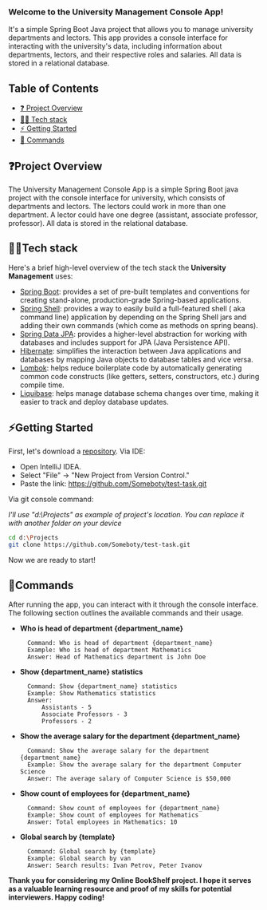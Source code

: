 <h3>Welcome to the University Management Console App!</h3> It's a simple Spring Boot Java project that allows you to manage university departments and lectors. This app provides a console interface for interacting with the university's data, including information about departments, lectors, and their respective roles and salaries. All data is stored in a relational database.

## Table of Contents

* [❓ Project Overview](#project-overview)
* [👨‍💻 Tech stack](#tech-stack)
* [⚡️ Getting Started](#getting-started)
* [📝 Commands <a name="commands"></a>](#commands)

## ❓Project Overview

The University Management Console App is a simple Spring Boot java project with the console interface for university, which consists of departments and lectors. The lectors could work in more than one department. A lector could have one degree (assistant, associate professor, professor).
All data is stored in the relational database.


## 👨‍💻Tech stack

Here's a brief high-level overview of the tech stack the **University Management** uses:

- [Spring Boot](https://spring.io/projects/spring-boot): provides a set of pre-built templates and conventions for creating stand-alone, production-grade Spring-based applications.
- [Spring Shell](https://spring.io/projects/spring-shell): provides a way to easily build a full-featured shell ( aka command line) application by depending on the Spring Shell jars and adding their own commands (which come as methods on spring beans).
- [Spring Data JPA](https://docs.spring.io/spring-data/jpa/docs/current/reference/html/): provides a higher-level abstraction for working with databases and includes support for JPA (Java Persistence API).
- [Hibernate](https://hibernate.org/): simplifies the interaction between Java applications and databases by mapping Java objects to database tables and vice versa.
- [Lombok](https://projectlombok.org/): helps reduce boilerplate code by automatically generating common code constructs (like getters, setters, constructors, etc.) during compile time.
- [Liquibase](https://www.liquibase.org/): helps manage database schema changes over time, making it easier to track and deploy database updates.

## ⚡️Getting Started

First, let's download a [repository](https://github.com/Someboty/bookShop).
Via IDE:
- Open IntelliJ IDEA.
- Select "File" -> "New Project from Version Control."
- Paste the link: https://github.com/Someboty/test-task.git

Via git console command:

*I'll use "d:\Projects" as example of project's location. You can replace it with another folder on your device*

```bash
cd d:\Projects
git clone https://github.com/Someboty/test-task.git
```
Now we are ready to start!

## 📝Commands

After running the app, you can interact with it through the console interface. The following section outlines the available commands and their usage.

- **Who is head of department {department_name}**

        Command: Who is head of department {department_name}
        Example: Who is head of department Mathematics
        Answer: Head of Mathematics department is John Doe

- **Show {department_name} statistics**

        Command: Show {department_name} statistics
        Example: Show Mathematics statistics
        Answer:
            Assistants - 5
            Associate Professors - 3
            Professors - 2

- **Show the average salary for the department {department_name}**

        Command: Show the average salary for the department {department_name}
        Example: Show the average salary for the department Computer Science
        Answer: The average salary of Computer Science is $50,000

- **Show count of employees for {department_name}**

        Command: Show count of employees for {department_name}
        Example: Show count of employees for Mathematics
        Answer: Total employees in Mathematics: 10

- **Global search by {template}**

        Command: Global search by {template}
        Example: Global search by van
        Answer: Search results: Ivan Petrov, Peter Ivanov


**Thank you for considering my Online BookShelf project. I hope it serves as a valuable learning resource and proof of my skills for potential interviewers. Happy coding!**
